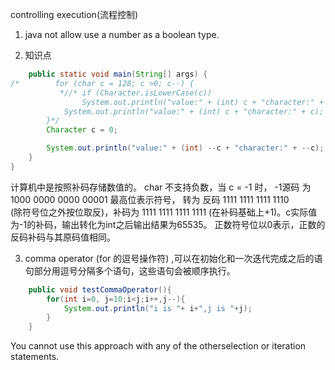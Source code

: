controlling execution(流程控制)
1. java not allow use a number as a boolean type.

2. 知识点
```java
    public static void main(String[] args) {
/*        for (char c = 128; c >0; c--) {
           *//* if (Character.isLowerCase(c))
                System.out.println("value:" + (int) c + "character:" + c);*//*
            System.out.println("value:" + (int) c + "character:" + c);
        }*/
        Character c = 0;

        System.out.println("value:" + (int) --c + "character:" + --c); // value:65535character:￾
    }
}
```
计算机中是按照补码存储数值的。  char 不支持负数，当 c = -1 时， -1源码 为 1000 0000 0000 00001  最高位表示符号， 转为 反码 1111 1111 1111 1110   
(除符号位之外按位取反)，补码为 1111 1111 1111 1111 (在补码基础上+1)。c实际值为-1的补码，输出转化为int之后输出结果为65535。
正数符号位以0表示，正数的反码补码与其原码值相同。

3. comma operator (for 的逗号操作符) ,可以在初始化和一次迭代完成之后的语句部分用逗号分隔多个语句，这些语句会被顺序执行。
```java
    public void testCommaOperator(){
        for(int i=0, j=10;i<j;i++,j--){
            System.out.println("i is "+ i+",j is "+j);
        }
    }
```
You cannot use this approach with any of the otherselection or iteration statements.